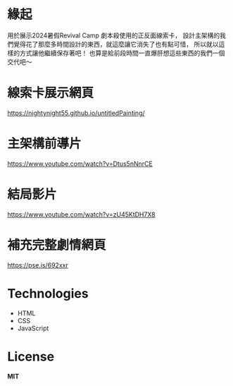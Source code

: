 # 緣起

用於展示2024暑假Revival Camp 劇本殺使用的正反面線索卡，
設計主架構的我們覺得花了那麼多時間設計的東西，就這麼讓它消失了也有點可惜，
所以就以這樣的方式讓他繼續保存著吧！
也算是給前段時間一直爆肝想這些東西的我們一個交代吧～

# 線索卡展示網頁

https://nightynight55.github.io/untitledPainting/

# 主架構前導片

https://www.youtube.com/watch?v=Dtus5nNnrCE

# 結局影片

https://www.youtube.com/watch?v=zU45KtDH7X8

# 補充完整劇情網頁

https://pse.is/692xxr

# Technologies

- HTML
- CSS
- JavaScript

# License

#### MIT


